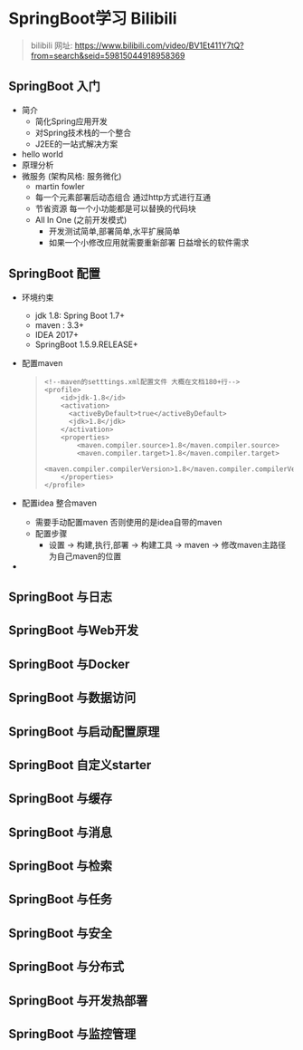 # SpringBoot学习 Bilibili

> bilibili 网址:  https://www.bilibili.com/video/BV1Et411Y7tQ?from=search&seid=59815044918958369

## SpringBoot 入门

- 简介
  - 简化Spring应用开发 
  - 对Spring技术栈的一个整合
  - J2EE的一站式解决方案
- hello world
- 原理分析
- 微服务 (架构风格: 服务微化)
  - martin fowler
  - 每一个元素部署后动态组合 通过http方式进行互通
  - 节省资源 每一个小功能都是可以替换的代码块
  - All In One   (之前开发模式)
    - 开发测试简单,部署简单,水平扩展简单
    - 如果一个小修改应用就需要重新部署 日益增长的软件需求

## SpringBoot 配置

- 环境约束

	- jdk 1.8: Spring Boot 1.7+
	- maven : 3.3+
	- IDEA 2017+
	- SpringBoot 1.5.9.RELEASE+

- 配置maven

	>     <!--maven的setttings.xml配置文件 大概在文档180+行-->
	>     <profile>
	>         <id>jdk-1.8</id>
	>         <activation>
	>         	<activeByDefault>true</activeByDefault>
	>         	<jdk>1.8</jdk>
	>         </activation>
	>         <properties>
	>             <maven.compiler.source>1.8</maven.compiler.source>
	>             <maven.compiler.target>1.8</maven.compiler.target>
	>             <maven.compiler.compilerVersion>1.8</maven.compiler.compilerVersion>
	>         </properties>
	>     </profile>
	>

- 配置idea 整合maven

	- 需要手动配置maven 否则使用的是idea自带的maven
	- 配置步骤
		- 设置 -> 构建,执行,部署 -> 构建工具 -> maven -> 修改maven主路径为自己maven的位置

- 

## SpringBoot 与日志

## SpringBoot 与Web开发

## SpringBoot 与Docker

## SpringBoot 与数据访问

## SpringBoot 与启动配置原理

## SpringBoot 自定义starter

## SpringBoot 与缓存

## SpringBoot 与消息

## SpringBoot 与检索

## SpringBoot 与任务

## SpringBoot 与安全

## SpringBoot 与分布式

## SpringBoot 与开发热部署

## SpringBoot 与监控管理